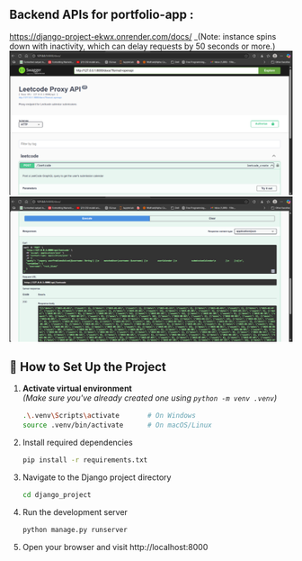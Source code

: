 ## Backend APIs for portfolio-app :
https://django-project-ekwx.onrender.com/docs/
_(Note: instance spins down with inactivity, which can delay requests by 50 seconds or more.)
![img.png](img.png)
![img_1.png](img_1.png)

## 🚀 How to Set Up the Project

1. **Activate virtual environment**  
   _(Make sure you've already created one using `python -m venv .venv`)_

   ```bash
   .\.venv\Scripts\activate       # On Windows
   source .venv/bin/activate      # On macOS/Linux

2. Install required dependencies
   ```bash
   pip install -r requirements.txt
   
3. Navigate to the Django project directory
    ```bash
    cd django_project

4. Run the development server
    ```bash
    python manage.py runserver
5. Open your browser and visit http://localhost:8000
